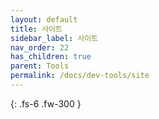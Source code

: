 ```yaml
---
layout: default
title: 사이트
sidebar_label: 사이트
nav_order: 22
has_children: true
parent: Tools
permalink: /docs/dev-tools/site
---
```


{: .fs-6 .fw-300 }
